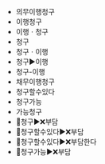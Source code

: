 - 의무이행청구
- 이행청구
- 이행ㆍ청구
- 청구
- 청구ㆍ이행
- 청구▶️이행
- 청구-이행
- 채무이행청구
- 청구할수있다
- 청구가능
- 가능청구
- 📌청구▶️❌부담
- 📌청구할수있다▶️❌부담
- 📌청구할수있다▶️❌부담한다
- 📌청구가능▶️❌부담

